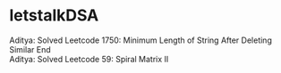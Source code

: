 # letstalkDSA
Aditya: Solved Leetcode 1750: Minimum Length of String After Deleting Similar End <br>
Aditya: Solved Leetcode 59: Spiral Matrix II

